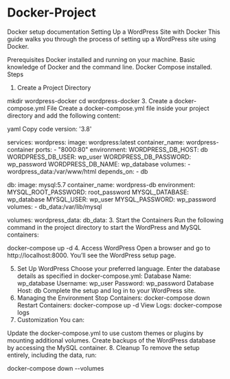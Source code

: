 # Docker-Project
Docker setup documentation
Setting Up a WordPress Site with Docker
This guide walks you through the process of setting up a WordPress site using Docker.

Prerequisites
Docker installed and running on your machine.
Basic knowledge of Docker and the command line.
Docker Compose installed.
Steps
1. Create a Project Directory

mkdir wordpress-docker
cd wordpress-docker
3. Create a docker-compose.yml File
Create a docker-compose.yml file inside your project directory and add the following content:

yaml
Copy code
version: '3.8'

services:
  wordpress:
    image: wordpress:latest
    container_name: wordpress-container
    ports:
      - "8000:80"
    environment:
      WORDPRESS_DB_HOST: db
      WORDPRESS_DB_USER: wp_user
      WORDPRESS_DB_PASSWORD: wp_password
      WORDPRESS_DB_NAME: wp_database
    volumes:
      - wordpress_data:/var/www/html
    depends_on:
      - db

  db:
    image: mysql:5.7
    container_name: wordpress-db
    environment:
      MYSQL_ROOT_PASSWORD: root_password
      MYSQL_DATABASE: wp_database
      MYSQL_USER: wp_user
      MYSQL_PASSWORD: wp_password
    volumes:
      - db_data:/var/lib/mysql

volumes:
  wordpress_data:
  db_data:
3. Start the Containers
Run the following command in the project directory to start the WordPress and MySQL containers:

docker-compose up -d
4. Access WordPress
Open a browser and go to http://localhost:8000. You’ll see the WordPress setup page.

5. Set Up WordPress
Choose your preferred language.
Enter the database details as specified in docker-compose.yml:
Database Name: wp_database
Username: wp_user
Password: wp_password
Database Host: db
Complete the setup and log in to your WordPress site.
6. Managing the Environment
Stop Containers: docker-compose down
Restart Containers: docker-compose up -d
View Logs: docker-compose logs
7. Customization
You can:

Update the docker-compose.yml to use custom themes or plugins by mounting additional volumes.
Create backups of the WordPress database by accessing the MySQL container.
8. Cleanup
To remove the setup entirely, including the data, run:

docker-compose down --volumes
